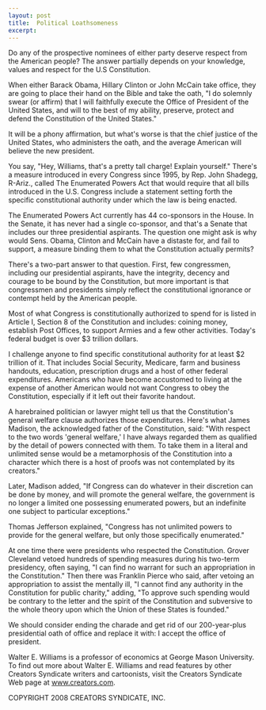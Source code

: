 ```yaml
---
layout: post
title:  Political Loathsomeness
excerpt:
---
```


Do any of the prospective nominees of either party deserve respect from the American people? The answer partially depends on your knowledge, values and respect for the U.S Constitution.

When either Barack Obama, Hillary Clinton or John McCain take office, they are going to place their hand on the Bible and take the oath, "I do solemnly swear (or affirm) that I will faithfully execute the Office of President of the United States, and will to the best of my ability, preserve, protect and defend the Constitution of the United States."

It will be a phony affirmation, but what's worse is that the chief justice of the United States, who administers the oath, and the average American will believe the new president.

You say, "Hey, Williams, that's a pretty tall charge! Explain yourself." There's a measure introduced in every Congress since 1995, by Rep. John Shadegg, R-Ariz., called The Enumerated Powers Act that would require that all bills introduced in the U.S. Congress include a statement setting forth the specific constitutional authority under which the law is being enacted.

The Enumerated Powers Act currently has 44 co-sponsors in the House. In the Senate, it has never had a single co-sponsor, and that's a Senate that includes our three presidential aspirants. The question one might ask is why would Sens. Obama, Clinton and McCain have a distaste for, and fail to support, a measure binding them to what the Constitution actually permits?

There's a two-part answer to that question. First, few congressmen, including our presidential aspirants, have the integrity, decency and courage to be bound by the Constitution, but more important is that congressmen and presidents simply reflect the constitutional ignorance or contempt held by the American people.

Most of what Congress is constitutionally authorized to spend for is listed in Article I, Section 8 of the Constitution and includes: coining money, establish Post Offices, to support Armies and a few other activities. Today's federal budget is over $3 trillion dollars.

 I challenge anyone to find specific constitutional authority for at least $2 trillion of it. That includes Social Security, Medicare, farm and business handouts, education, prescription drugs and a host of other federal expenditures. Americans who have become accustomed to living at the expense of another American would not want Congress to obey the Constitution, especially if it left out their favorite handout.

A harebrained politician or lawyer might tell us that the Constitution's general welfare clause authorizes those expenditures. Here's what James Madison, the acknowledged father of the Constitution, said: "With respect to the two words 'general welfare,' I have always regarded them as qualified by the detail of powers connected with them. To take them in a literal and unlimited sense would be a metamorphosis of the Constitution into a character which there is a host of proofs was not contemplated by its creators."

Later, Madison added, "If Congress can do whatever in their discretion can be done by money, and will promote the general welfare, the government is no longer a limited one possessing enumerated powers, but an indefinite one subject to particular exceptions."

Thomas Jefferson explained, "Congress has not unlimited powers to provide for the general welfare, but only those specifically enumerated."

At one time there were presidents who respected the Constitution. Grover Cleveland vetoed hundreds of spending measures during his two-term presidency, often saying, "I can find no warrant for such an appropriation in the Constitution." Then there was Franklin Pierce who said, after vetoing an appropriation to assist the mentally ill, "I cannot find any authority in the Constitution for public charity," adding, "To approve such spending would be contrary to the letter and the spirit of the Constitution and subversive to the whole theory upon which the Union of these States is founded."

We should consider ending the charade and get rid of our 200-year-plus presidential oath of office and replace it with: I accept the office of president.

Walter E. Williams is a professor of economics at George Mason University. To find out more about Walter E. Williams and read features by other Creators Syndicate writers and cartoonists, visit the Creators Syndicate Web page at www.creators.com.

COPYRIGHT 2008 CREATORS SYNDICATE, INC.
